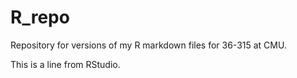 # R_repo
Repository for versions of my R markdown files for 36-315 at CMU.

This is a line from RStudio.